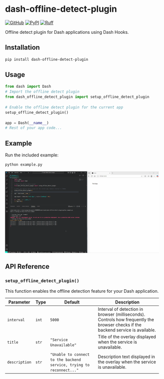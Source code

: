 # dash-offline-detect-plugin

[![GitHub](https://shields.io/badge/license-MIT-informational)](https://github.com/CNFeffery/dash-offline-detect-plugin/blob/main/LICENSE)
[![PyPI](https://img.shields.io/pypi/v/dash-offline-detect-plugin.svg?color=dark-green)](https://pypi.org/project/dash-offline-detect-plugin/)
[![Ruff](https://img.shields.io/endpoint?url=https://raw.githubusercontent.com/astral-sh/ruff/main/assets/badge/v2.json)](https://github.com/astral-sh/ruff)

Offline detect plugin for Dash applications using Dash Hooks.

## Installation

```bash
pip install dash-offline-detect-plugin
```

## Usage

```python
from dash import Dash
# Import the offline detect plugin
from dash_offline_detect_plugin import setup_offline_detect_plugin

# Enable the offline detect plugin for the current app
setup_offline_detect_plugin()

app = Dash(__name__)
# Rest of your app code...
```

## Example

Run the included example:

```bash
python example.py
```

<center><img src="./images/demo.gif" /></center>

## API Reference

### `setup_offline_detect_plugin()`

This function enables the offline detection feature for your Dash application.

| Parameter     | Type  | Default                                                              | Description                                                                                                                      |
| ------------- | ----- | -------------------------------------------------------------------- | -------------------------------------------------------------------------------------------------------------------------------- |
| `interval`    | `int` | `5000`                                                               | Interval of detection in browser (milliseconds). Controls how frequently the browser checks if the backend service is available. |
| `title`       | `str` | `"Service Unavailable"`                                              | Title of the overlay displayed when the service is unavailable.                                                                  |
| `description` | `str` | `"Unable to connect to the backend service, trying to reconnect..."` | Description text displayed in the overlay when the service is unavailable.                                                       |
